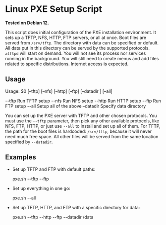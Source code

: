 # Linux PXE Setup Script

**Tested on Debian 12.**

This script does initial configuration of the PXE installation environment. It sets up a TFTP, NFS, HTTP, FTP servers, or all at once. Boot files are served from `/srv/tftp`. The directory with data can be specified or default. All data put in this directory can be served by the supported protocols. `atftpd` will start on demand. You will not see its process nor services running in the background. You will still need to create menus and add files related to specific distributions. Internet access is expected.

## Usage

Usage: $0 [–tftp] [–nfs] [–http] [–ftp] [–datadir <directory>] [–all]

--tftp Run TFTP setup --nfs Run NFS setup --http Run HTTP setup --ftp Run FTP setup --all Setup all of the above –datadir Specify data directory


You can set up the PXE server with TFTP and other chosen protocols. You must use the `--tftp` parameter, then pick any other available protocols, like NFS, FTP, HTTP, or just use `--all` to install and set up all of them. For TFTP, the path for the boot files is hardcoded: `/srv/tftp`, because it will never need much free space. All other files will be served from the same location specified by `--datadir`.

## Examples

- Set up TFTP and FTP with default paths:

    pxe.sh --tftp --ftp


- Set up everything in one go:

    pxe.sh --all


- Set up TFTP, HTTP, and FTP with a specific directory for data:

    pxe.sh --tftp --http --ftp --datadir /data

